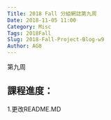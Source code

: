 ```yaml
---
Title: 2018 Fall 分組網誌第九周
Date: 2018-11-05 11:00
Category: Misc
Tags: 2018Fall
Slug: 2018-Fall-Project-Blog-w9
Author: AG8
---
```


第九周

<!-- PELICAN_END_SUMMARY -->

課程進度：
----

1.更改README.MD

